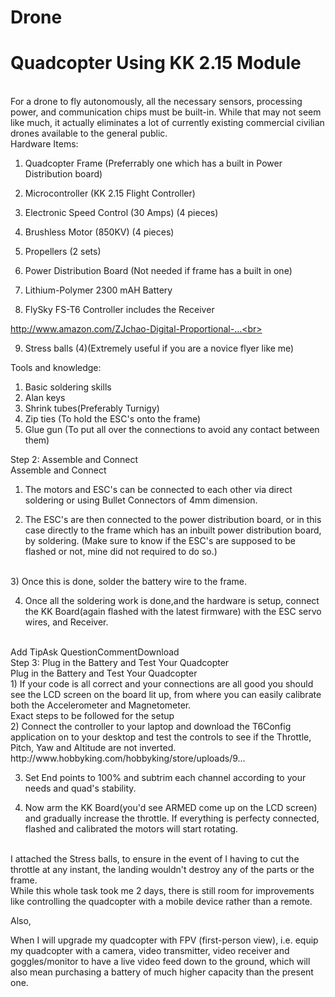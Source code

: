 # Drone
<h1>Quadcopter Using KK 2.15 Module</h1><br>
For a drone to fly autonomously, all the necessary sensors, processing power, and communication chips must be built-in. While that may not seem like much, it actually eliminates a lot of currently existing commercial civilian drones available to the general public.

<br>
Hardware Items:<br>

1) Quadcopter Frame (Preferrably one which has a built in Power Distribution board)<br>

2) Microcontroller (KK 2.15 Flight Controller)<br>

3) Electronic Speed Control (30 Amps) (4 pieces)<br>

4) Brushless Motor (850KV) (4 pieces)<br>

5) Propellers (2 sets)<br>

6) Power Distribution Board (Not needed if frame has a built in one)<br>

7) Lithium-Polymer 2300 mAH Battery<br>

8) FlySky FS-T6 Controller includes the Receiver<br>

http://www.amazon.com/ZJchao-Digital-Proportional-...<br>

9) Stress balls (4)(Extremely useful if you are a novice flyer like me)<br>



Tools and knowledge:<br>

1) Basic soldering skills<br>
2) Alan keys<br>
3) Shrink tubes(Preferably Turnigy)<br>
4) Zip ties (To hold the ESC's onto the frame)<br>
5) Glue gun (To put all over the connections to avoid any contact between them)<br>

Step 2: Assemble and Connect<br>
Assemble and Connect<br>
1) The motors and ESC's can be connected to each other via direct soldering or using Bullet Connectors of 4mm dimension.<br>

2) The ESC's are then connected to the power distribution board, or in this case directly to the frame which has an inbuilt power distribution board, by soldering. (Make sure to know if the ESC's are supposed to be flashed or not, mine did not required to do so.)

<br>3) Once this is done, solder the battery wire to the frame.<br>

4) Once all the soldering work is done,and the hardware is setup, connect the KK Board(again flashed with the latest firmware) with the ESC servo wires, and Receiver.
<br>
Add TipAsk QuestionCommentDownload<br>
Step 3: Plug in the Battery and Test Your Quadcopter<br>
Plug in the Battery and Test Your Quadcopter<br>
1) If your code is all correct and your connections are all good you should see the LCD screen on the board lit up, from where you can easily calibrate both the Accelerometer and Magnetometer.
<br>
Exact steps to be followed for the setup<br>
2) Connect the controller to your laptop and download the T6Config application on to your desktop and test the controls to see if the Throttle, Pitch, Yaw and Altitude are not inverted.
<br>
http://www.hobbyking.com/hobbyking/store/uploads/9...<br>

3) Set End points to 100% and subtrim each channel according to your needs and quad's stability.<br>


4) Now arm the KK Board(you'd see ARMED come up on the LCD screen) and gradually increase the throttle. If everything is perfecty connected, flashed and calibrated the motors will start rotating.
<br>
I attached the Stress balls, to ensure in the event of I having to cut the throttle at any instant, the landing wouldn't destroy any of the parts or the frame.
<br>
While this whole task took me 2 days, there is still room for improvements like controlling the quadcopter with a mobile device rather than a remote.

Also,
<br>

When I will upgrade my quadcopter with FPV (first-person view), i.e. equip my quadcopter with a camera, video transmitter, video receiver and goggles/monitor to have a live video feed down to the ground, which will also mean purchasing a battery of much higher capacity than the present one.<br>
